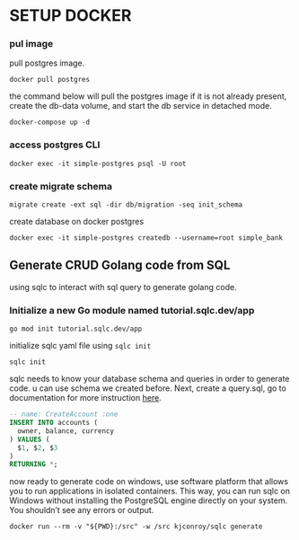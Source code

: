 # SETUP DOCKER

### pul image
pull postgres image.
```shell
docker pull postgres
``` 
the command below will pull the postgres image if it is not already present, create the db-data volume, and start the db service in detached mode.
```shell
docker-compose up -d
```

### access postgres CLI
```shell
docker exec -it simple-postgres psql -U root
```

### create migrate schema

```shell
migrate create -ext sql -dir db/migration -seq init_schema
```

create database on docker postgres
```shell
docker exec -it simple-postgres createdb --username=root simple_bank
```

## Generate CRUD Golang code from SQL
using sqlc to interact with sql query to generate golang code.

### Initialize a new Go module named tutorial.sqlc.dev/app
```shell
go mod init tutorial.sqlc.dev/app
```
initialize sqlc yaml file using `sqlc init`
```shell
sqlc init
```
sqlc needs to know your database schema and queries in order to generate code. u can use schema we created before. Next, create a query.sql, go to documentation for more instruction [here](https://docs.sqlc.dev/en/stable/tutorials/getting-started-postgresql.html).
```sql
-- name: CreateAccount :one
INSERT INTO accounts (
  owner, balance, currency
) VALUES (
  $1, $2, $3
)
RETURNING *;
```
now ready to generate code on windows, use software platform that allows you to run applications in isolated containers. This way, you can run sqlc on Windows without installing the PostgreSQL engine directly on your system. You shouldn’t see any errors or output.
```shell
docker run --rm -v "${PWD}:/src" -w /src kjconroy/sqlc generate
```